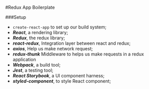 #Redux App Boilerplate 

###Setup

- ```create-react-app``` to set up our build system;
- ***React***, a rendering library;
- ***Redux***, the redux library;
- ***react-redux***, Integration layer between react and redux;
- ***axios***, Help us make network request;
- ***redux-thunk*** Middleware to helps us make requests in a redux application
- ***Webpack***, a build tool; 
- ***Jest***, a testing tool;
- ***React Storybook***, a UI component harness;
- ***styled-component***, to style React component;
